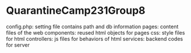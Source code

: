 # QuarantineCamp231Group8
config.php: setting file contains path and db information
pages: content files of the web
components: reused html objects for pages
css: style files for html
controllers: js files for behaviors of html
services: backend codes for server